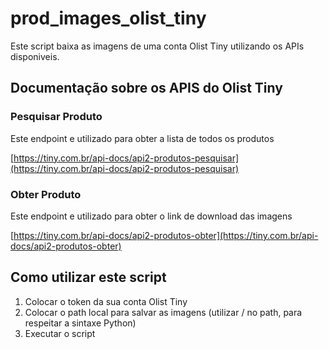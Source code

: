 # prod_images_olist_tiny
Este script baixa as imagens de uma conta Olist Tiny utilizando os APIs disponiveis.

## Documentação sobre os APIS do Olist Tiny

### Pesquisar Produto
Este endpoint e utilizado para obter a lista de todos os produtos

[https://tiny.com.br/api-docs/api2-produtos-pesquisar](https://tiny.com.br/api-docs/api2-produtos-pesquisar)

### Obter Produto
Este endpoint e utilizado para obter o link de download das imagens

[https://tiny.com.br/api-docs/api2-produtos-obter](https://tiny.com.br/api-docs/api2-produtos-obter)

## Como utilizar este script

1. Colocar o token da sua conta Olist Tiny
2. Colocar o path local para salvar as imagens (utilizar / no path, para respeitar a sintaxe Python)
3. Executar o script